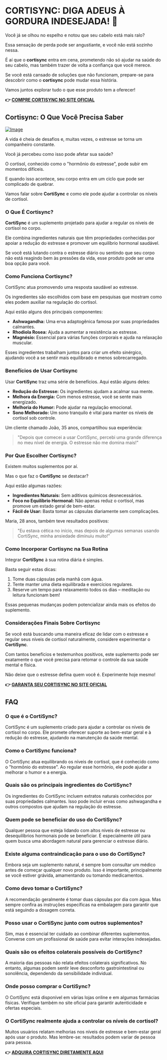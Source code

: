 # CORTISYNC: DIGA ADEUS À GORDURA INDESEJADA! 💪

Você já se olhou no espelho e notou que seu cabelo está mais ralo? 

Essa sensação de perda pode ser angustiante, e você não está sozinho nessa. 

É aí que o **cortisync** entra em cena, prometendo não só ajudar na saúde do seu cabelo, mas também trazer de volta a confiança que você merece. 

Se você está cansado de soluções que não funcionam, prepare-se para descobrir como o **cortisync** pode mudar essa história. 

Vamos juntos explorar tudo o que esse produto tem a oferecer!



**👉 [COMPRE CORTISYNC NO SITE OFICIAL](https://gchaffi.com/Q0RC7rQB)**

## Cortisync: O Que Você Precisa Saber

[![Image](https://www2.sellhealth.com/239/cortisync_3_1a.jpg)](https://gchaffi.com/Q0RC7rQB)

A vida é cheia de desafios e, muitas vezes, o estresse se torna um companheiro constante. 

Você já percebeu como isso pode afetar sua saúde? 

O cortisol, conhecido como o "hormônio do estresse", pode subir em momentos difíceis. 

E quando isso acontece, seu corpo entra em um ciclo que pode ser complicado de quebrar.

Vamos falar sobre **CortiSync** e como ele pode ajudar a controlar os níveis de cortisol.

### O Que É Cortisync?

**CortiSync** é um suplemento projetado para ajudar a regular os níveis de cortisol no corpo. 

Ele combina ingredientes naturais que têm propriedades conhecidas por apoiar a redução do estresse e promover um equilíbrio hormonal saudável.

Se você está lutando contra o estresse diário ou sentindo que seu corpo não está reagindo bem às pressões da vida, esse produto pode ser uma boa opção para você.

### Como Funciona Cortisync?

CortiSync atua promovendo uma resposta saudável ao estresse. 

Os ingredientes são escolhidos com base em pesquisas que mostram como eles podem auxiliar na regulação do cortisol.

Aqui estão alguns dos principais componentes:

- **Ashwagandha:** Uma erva adaptogênica famosa por suas propriedades calmantes.
- **Rhodiola Rosea:** Ajuda a aumentar a resistência ao estresse.
- **Magnésio:** Essencial para várias funções corporais e ajuda na relaxação muscular.

Esses ingredientes trabalham juntos para criar um efeito sinérgico, ajudando você a se sentir mais equilibrado e menos sobrecarregado.

### Benefícios de Usar Cortisync

Usar **CortiSync** traz uma série de benefícios. Aqui estão alguns deles:

- **Redução do Estresse:** Os ingredientes ajudam a acalmar sua mente.
- **Melhora da Energia:** Com menos estresse, você se sente mais energizado.
- **Melhoria do Humor:** Pode ajudar na regulação emocional.
- **Sono Melhorado:** Um sono tranquilo é vital para manter os níveis de cortisol sob controle.

Um cliente chamado João, 35 anos, compartilhou sua experiência:

> "Depois que comecei a usar CortiSync, percebi uma grande diferença no meu nível de energia. O estresse não me domina mais!"

### Por Que Escolher Cortisync?

Existem muitos suplementos por aí. 

Mas o que faz o **CortiSync** se destacar? 

Aqui estão algumas razões:

- **Ingredientes Naturais:** Sem aditivos químicos desnecessários.
- **Foco no Equilíbrio Hormonal:** Não apenas reduz o cortisol, mas promove um estado geral de bem-estar.
- **Fácil de Usar:** Basta tomar as cápsulas diariamente sem complicações.

Maria, 28 anos, também teve resultados positivos:

> "Eu estava cética no início, mas depois de algumas semanas usando CortiSync, minha ansiedade diminuiu muito!"

### Como Incorporar Cortisync na Sua Rotina

Integrar **CortiSync** à sua rotina diária é simples. 

Basta seguir estas dicas:

1. Tome duas cápsulas pela manhã com água.
2. Tente manter uma dieta equilibrada e exercícios regulares.
3. Reserve um tempo para relaxamento todos os dias – meditação ou leitura funcionam bem!

Essas pequenas mudanças podem potencializar ainda mais os efeitos do suplemento.

### Considerações Finais Sobre Cortisync

Se você está buscando uma maneira eficaz de lidar com o estresse e regular seus níveis de cortisol naturalmente, considere experimentar o **CortiSync**.

Com tantos benefícios e testemunhos positivos, este suplemento pode ser exatamente o que você precisa para retomar o controle da sua saúde mental e física.

Não deixe que o estresse defina quem você é. Experimente hoje mesmo!



**👉 [GARANTA SEU CORTISYNC NO SITE OFICIAL](https://gchaffi.com/Q0RC7rQB)**

## FAQ

### O que é o CortiSync?
CortiSync é um suplemento criado para ajudar a controlar os níveis de cortisol no corpo. 
Ele promete oferecer suporte ao bem-estar geral e à redução do estresse, ajudando na manutenção da saúde mental.

### Como o CortiSync funciona?
O CortiSync atua equilibrando os níveis de cortisol, que é conhecido como o "hormônio do estresse". 
Ao regular esse hormônio, ele pode ajudar a melhorar o humor e a energia.

### Quais são os principais ingredientes do CortiSync?
Os ingredientes do CortiSync incluem extratos naturais conhecidos por suas propriedades calmantes. 
Isso pode incluir ervas como ashwagandha e outros compostos que ajudam na regulação do estresse.

### Quem pode se beneficiar do uso do CortiSync?
Qualquer pessoa que esteja lidando com altos níveis de estresse ou desequilíbrios hormonais pode se beneficiar. 
É especialmente útil para quem busca uma abordagem natural para gerenciar o estresse diário.

### Existe alguma contraindicação para o uso do CortiSync?
Embora seja um suplemento natural, é sempre bom consultar um médico antes de começar qualquer novo produto. 
Isso é importante, principalmente se você estiver grávida, amamentando ou tomando medicamentos.

### Como devo tomar o CortiSync?
A recomendação geralmente é tomar duas cápsulas por dia com água. 
Mas sempre confira as instruções específicas na embalagem para garantir que está seguindo a dosagem correta.

### Posso usar o CortiSync junto com outros suplementos?
Sim, mas é essencial ter cuidado ao combinar diferentes suplementos. 
Converse com um profissional de saúde para evitar interações indesejadas.

### Quais são os efeitos colaterais possíveis do CortiSync?
A maioria das pessoas não relata efeitos colaterais significativos. 
No entanto, algumas podem sentir leve desconforto gastrointestinal ou sonolência, dependendo da sensibilidade individual.

### Onde posso comprar o CortiSync?
O CortiSync está disponível em várias lojas online e em algumas farmácias físicas. 
Verifique também no site oficial para garantir autenticidade e ofertas especiais.

### O CortiSync realmente ajuda a controlar os níveis de cortisol?
Muitos usuários relatam melhorias nos níveis de estresse e bem-estar geral após usar o produto. 
Mas lembre-se: resultados podem variar de pessoa para pessoa.



**👉 [ADQUIRA CORTISYNC DIRETAMENTE AQUI](https://gchaffi.com/Q0RC7rQB)**
